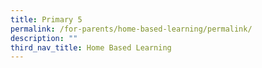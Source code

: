 ```yaml
---
title: Primary 5
permalink: /for-parents/home-based-learning/permalink/
description: ""
third_nav_title: Home Based Learning
---
```

